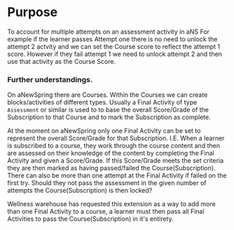 # Purpose
To account for multiple attempts on an assessment activity in aNS
For example if the learner passes Attempt one there is no need to unlock the attempt 2 actvity and we can set the Course score to reflect the attempt 1 score. 
However if they fail attempt 1 we need to unlock attempt 2 and then use that activity as the Course Score. 

### Further understandings. 

On aNewSpring there are Courses. Within the Courses we can create blocks/activities of different types. Usually a Final Activity of type `Assessment` or similar is used to to base the overall Score/Grade of the Subscription to that Course and to mark the Subscription as complete. 

At the moment on aNewSpring only one Final Activity can be set to represent the overall Score/Grade for that Subscription. I.E. When a learner is subscribed to a course, they work through the course content and then are assessed on their knowledge of the content by completing the Final Activity and given a Score/Grade. If this Score/Grade meets the set criteria they are then marked as having passed/failed the Course(Subscription). There can also be more than one attempt at the Final Activity if failed on the first try. Should they not pass the assessment in the given number of attempts the Course(Subscription) is then locked? 

Wellness warehouse has requested this extension as a way to add more than one Final Activity to a course, a learner must then pass all Final Activities to pass the Course(Subscription) in it's entirety. 

